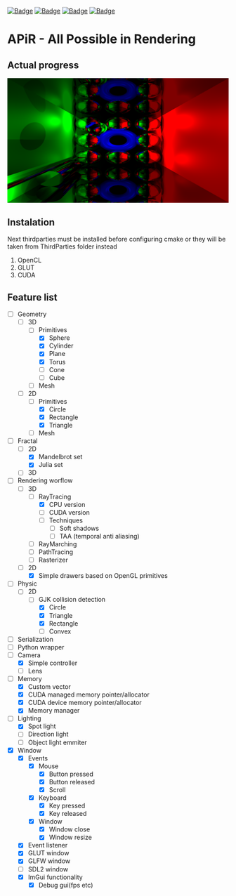 [![Badge](https://img.shields.io/badge/C++-birghtgreen)](https://github.com/Basicula)
[![Badge](https://img.shields.io/badge/C-birghtgreen)](https://github.com/Basicula)
[![Badge](https://img.shields.io/badge/Python-blue)](https://github.com/Basicula)
[![Badge](https://img.shields.io/badge/CMake-aaaaaa)](https://github.com/Basicula)

# **APiR** - **A**ll **P**ossible **i**n **R**endering

## Actual progress
![](States/actual_state.png)

## Instalation
Next thirdparties must be installed before configuring cmake
or they will be taken from ThirdParties folder instead
1. OpenCL
2. GLUT
3. CUDA

## Feature list
- [ ] Geometry
    - [ ] 3D
        - [ ] Primitives
            - [x] Sphere
            - [x] Cylinder
            - [x] Plane
            - [x] Torus
            - [ ] Cone
            - [ ] Cube
        - [ ] Mesh
    - [ ] 2D
        - [ ] Primitives
            - [x] Circle
            - [x] Rectangle
            - [x] Triangle
        - [ ] Mesh
- [ ] Fractal
    - [ ] 2D
        - [x] Mandelbrot set
        - [x] Julia set
    - [ ] 3D
- [ ] Rendering worflow
    - [ ] 3D
        - [ ] RayTracing
            - [x] CPU version
            - [ ] CUDA version
            - [ ] Techniques
                - [ ] Soft shadows
                - [ ] TAA (temporal anti aliasing)
        - [ ] RayMarching
        - [ ] PathTracing
        - [ ] Rasterizer
    - [ ] 2D
        - [x] Simple drawers based on OpenGL primitives
- [ ] Physic
    - [ ] 2D
        - [ ] GJK collision detection
            - [x] Circle
            - [x] Triangle
            - [x] Rectangle
            - [ ] Convex
- [ ] Serialization
- [ ] Python wrapper
- [ ] Camera
    - [x] Simple controller
    - [ ] Lens
- [ ] Memory
    - [x] Custom vector
    - [x] CUDA managed memory pointer/allocator
    - [x] CUDA device memory pointer/allocator
    - [x] Memory manager
- [ ] Lighting
    - [x] Spot light
    - [ ] Direction light
    - [ ] Object light emmiter
- [x] Window
    - [x] Events
        - [x] Mouse
            - [x] Button pressed
            - [x] Button released
            - [x] Scroll
        - [x] Keyboard
            - [x] Key pressed
            - [x] Key released
        - [x] Window
            - [x] Window close
            - [x] Window resize
    - [x] Event listener
    - [x] GLUT window
    - [x] GLFW window
    - [ ] SDL2 window
    - [x] ImGui functionality
        - [x] Debug gui(fps etc)
